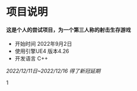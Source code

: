 # 项目说明
#### 这是个人的尝试项目，为一个第三人称的射击生存游戏  
*  开始时间 2022年9月2日  
*  使用引擎UE4 版本4.26  
*  开发语言 C++  


*2022/12/11日~2022/12/16 得了新冠延期*

1
